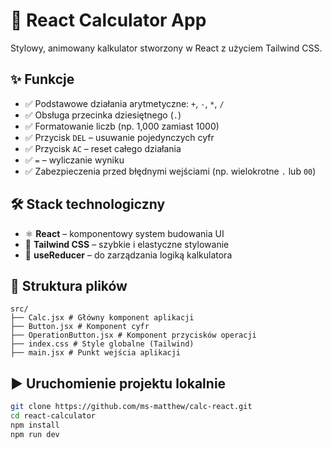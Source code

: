 # 🧮 React Calculator App

Stylowy, animowany kalkulator stworzony w React z użyciem Tailwind CSS.

## ✨ Funkcje

- ✅ Podstawowe działania arytmetyczne: `+`, `-`, `*`, `/`
- ✅ Obsługa przecinka dziesiętnego (`.`)
- ✅ Formatowanie liczb (np. 1,000 zamiast 1000)
- ✅ Przycisk `DEL` – usuwanie pojedynczych cyfr
- ✅ Przycisk `AC` – reset całego działania
- ✅ `=` – wyliczanie wyniku
- ✅ Zabezpieczenia przed błędnymi wejściami (np. wielokrotne `.` lub `00`)

## 🛠️ Stack technologiczny

- ⚛️ **React** – komponentowy system budowania UI
- 💨 **Tailwind CSS** – szybkie i elastyczne stylowanie
- 🧠 **useReducer** – do zarządzania logiką kalkulatora

## 📁 Struktura plików
```
src/
├── Calc.jsx # Główny komponent aplikacji
├── Button.jsx # Komponent cyfr
├── OperationButton.jsx # Komponent przycisków operacji
├── index.css # Style globalne (Tailwind)
├── main.jsx # Punkt wejścia aplikacji
```
## ▶️ Uruchomienie projektu lokalnie


```bash
git clone https://github.com/ms-matthew/calc-react.git
cd react-calculator
npm install
npm run dev
```
